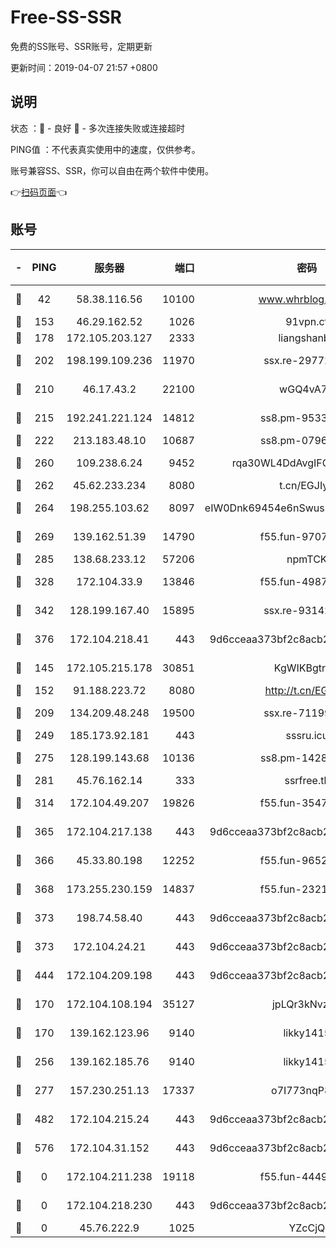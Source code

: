 # Free-SS-SSR

免费的SS账号、SSR账号，定期更新

更新时间：2019-04-07 21:57 +0800

## 说明

状态     ：🙂 - 良好 🙁 - 多次连接失败或连接超时

PING值   ：不代表真实使用中的速度，仅供参考。

账号兼容SS、SSR，你可以自由在两个软件中使用。

👉[扫码页面](https://liesauer.github.io/Free-SS-SSR/)👈

## 账号

|-|PING|服务器|端口|密码|加密方式|区域|
|:----:|:----:|:-----:|-----:|:----:|:----:|:----:|
|🙂|42|58.38.116.56|10100|www.whrblog.online|aes-256-cfb|CN|
|🙂|153|46.29.162.52|1026|91vpn.cf|rc4-md5|RU|
|🙂|178|172.105.203.127|2333|liangshanbo|chacha20|JP|
|🙂|202|198.199.109.236|11970|ssx.re-29772885|aes-256-cfb|US|
|🙂|210|46.17.43.2|22100|wGQ4vA7D|aes-256-gcm|RU|
|🙂|215|192.241.221.124|14812|ss8.pm-95331690|aes-256-cfb|US|
|🙂|222|213.183.48.10|10687|ss8.pm-07968804|rc4-md5|RU|
|🙂|260|109.238.6.24|9452|rqa30WL4DdAvgIFG6Fs3znzTa|aes-256-cfb|FR|
|🙂|262|45.62.233.234|8080|t.cn/EGJIyrl|rc4-md5|CA|
|🙂|264|198.255.103.62|8097|eIW0Dnk69454e6nSwuspv9DmS201tQ0D|aes-256-cfb|US|
|🙂|269|139.162.51.39|14790|f55.fun-97070038|aes-256-cfb|SG|
|🙂|285|138.68.233.12|57206|npmTCK|rc4-md5|US|
|🙂|328|172.104.33.9|13846|f55.fun-49871039|aes-256-cfb|SG|
|🙂|342|128.199.167.40|15895|ssx.re-93142240|aes-256-cfb|SG|
|🙂|376|172.104.218.41|443|9d6cceaa373bf2c8acb22e60b6a58be6|aes-256-cfb|US|
|🙂|145|172.105.215.178|30851|KgWIKBgtrjzT|aes-256-cfb|JP|
|🙂|152|91.188.223.72|8080|http://t.cn/EGJIyrl|rc4-md5|RU|
|🙂|209|134.209.48.248|19500|ssx.re-71199859|aes-256-cfb|US|
|🙂|249|185.173.92.181|443|sssru.icu|rc4-md5|RU|
|🙂|275|128.199.143.68|10136|ss8.pm-14281446|aes-256-cfb|SG|
|🙂|281|45.76.162.14|333|ssrfree.tk|rc4|SG|
|🙂|314|172.104.49.207|19826|f55.fun-35476312|aes-256-cfb|SG|
|🙂|365|172.104.217.138|443|9d6cceaa373bf2c8acb22e60b6a58be6|aes-256-cfb|US|
|🙂|366|45.33.80.198|12252|f55.fun-96521268|aes-256-cfb|US|
|🙂|368|173.255.230.159|14837|f55.fun-23212230|aes-256-cfb|US|
|🙂|373|198.74.58.40|443|9d6cceaa373bf2c8acb22e60b6a58be6|aes-256-cfb|US|
|🙂|373|172.104.24.21|443|9d6cceaa373bf2c8acb22e60b6a58be6|aes-256-cfb|US|
|🙂|444|172.104.209.198|443|9d6cceaa373bf2c8acb22e60b6a58be6|aes-256-cfb|US|
|🙁|170|172.104.108.194|35127|jpLQr3kNvzJG|aes-256-cfb|JP|
|🙁|170|139.162.123.96|9140|likky1415|aes-256-cfb|JP|
|🙁|256|139.162.185.76|9140|likky1415|aes-256-cfb|DE|
|🙁|277|157.230.251.13|17337|o7I773nqP8ug|aes-256-cfb|SG|
|🙁|482|172.104.215.24|443|9d6cceaa373bf2c8acb22e60b6a58be6|aes-256-cfb|US|
|🙁|576|172.104.31.152|443|9d6cceaa373bf2c8acb22e60b6a58be6|aes-256-cfb|US|
|🙁|0|172.104.211.238|19118|f55.fun-44497695|aes-256-cfb|US|
|🙁|0|172.104.218.230|443|9d6cceaa373bf2c8acb22e60b6a58be6|aes-256-cfb|US|
|🙁|0|45.76.222.9|1025|YZcCjQ|rc4-md5|JP|
